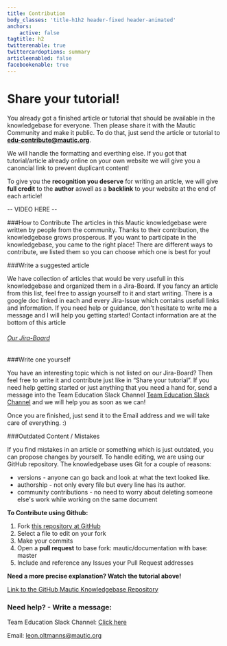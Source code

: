 ```yaml
---
title: Contribution
body_classes: 'title-h1h2 header-fixed header-animated'
anchors:
    active: false
tagtitle: h2
twitterenable: true
twittercardoptions: summary
articleenabled: false
facebookenable: true
---
```


# Share your tutorial!
You already got a finished article or tutorial that should be available in the knowledgebase for everyone. Then please share it with the Mautic Community and make it public. To do that, just send the article or tutorial to **[edu-contribute@mautic.org](mailto:edu-contribute@mautic.org)**. 

We will handle the formatting and everthing else. If you got that tutorial/article already online on your own website we will give you a canoncial link to prevent duplicant content!

To give you the **recognition you deserve** for writing an article, we will give **full credit** to the **author** aswell as a **backlink** to your website at the end of each article!

-- VIDEO HERE -- 

###How to Contribute
The articles in this Mautic knowledgebase were written by people from the community. Thanks to their contribution, the knowledgebase grows prosperous. If you want to participate in the knowledgebase, you came to the right place! There are different ways to contribute, we listed them so you can choose which one is best for you!

###Write a suggested article

We have collection of articles that would be very usefull in this knowledgebase and organized them in a Jira-Board. If you fancy an article from this list, feel free to assign yourself to it and start writing. There is a google doc linked in each and every Jira-Issue which contains usefull links and information. If you need help or guidance, don't hesitate to write me a message and I will help you getting started! Contact information are at the bottom of this article

###### [Our Jira-Board](https://mautic.atlassian.net/jira/software/c/projects/TEDU/issues/?filter=allissues)

###Write one yourself

You have an interesting topic which is not listed on our Jira-Board? Then feel free to write it and contribute just like in “Share your tutorial”. If you need help getting started or just anything that you need a hand for, send a message into the Team Education Slack Channel [Team Education Slack Channel](https://mautic.slack.com/archives/CQGQ0D4KU) and we will help you as soon as we can!

Once you are finished, just send it to the Email address and we will take care of everything. :) 

###Outdated Content / Mistakes

If you find mistakes in an article or something which is just outdated, you can propose changes by yourself. To handle editing, we are using our GitHub repository. The knowledgebase uses Git for a couple of reasons: 
* versions - anyone can go back and look at what the text looked like.
* authorship - not only every file but every line has its author.
* community contributions - no need to worry about deleting someone else's work while working on the same document

**To Contribute using Github:**
1. Fork [this repository at GitHub ](https://github.com/mautic/mautic-community-knowledgebase) 
2. Select a file to edit on your fork
3. Make your commits
4. Open a **pull request** to base fork: mautic/documentation with base: master
5. Include and reference any Issues your Pull Request addresses

**Need a more precise explanation? Watch the tutorial above!**

[Link to the GitHub Mautic Knowledgebase Repository](https://github.com/mautic/mautic-community-knowledgebase)

### Need help? - Write a message:

Team Education Slack Channel: [Click here](https://mautic.slack.com/archives/CQGQ0D4KU)

Email: [leon.oltmanns@mautic.org](mailto:leon.oltmanns@mautic.org)

